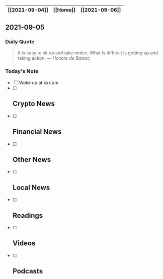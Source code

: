 | [[2021-09-04]] | [[Home]] | [[2021-09-06]] |
| :------------: | :------: | :------------: |

## 2021-09-05 

### Daily Quote
> It is easy to sit up and take notice, What is difficult is getting up and taking action.
> &mdash; <cite>Honore de Balzac</cite>

### Today's Note
- [ ] Woke up at xxx am
- [ ] Crypto News
	- 
- [ ] Financial News
	- 
- [ ] Other News
	- 
- [ ] Local News
	-
- [ ] Readings
	- 
- [ ] Videos
	- 
- [ ] Podcasts
	- 
